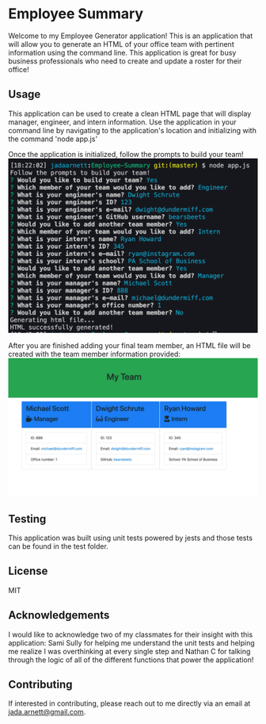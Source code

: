 # Employee Summary
Welcome to my Employee Generator application! This is an application that will allow you to generate an HTML of your office team with pertinent information using the command line. This application is great for busy business professionals who need to create and update a roster for their office! 

## Usage 
This application can be used to create a clean HTML page that will display manager, engineer, and intern information. Use the application in your command line by navigating to the application's location and initializing with the command 'node app.js'

Once the application is initialized, follow the prompts to build your team! 
![alt text](./assets/images/appinterface.png "Application Interface")

After you are finished adding your final team member, an HTML file will be created with the team member information provided:
![alt text](./assets/images/teamhomepage.png "Generated HTML Page")


## Testing 
This application was built using unit tests powered by jests and those tests can be found in the test folder. 


## License 
MIT 

## Acknowledgements 
I would like to acknowledge two of my classmates for their insight with this application: Sami Sully for helping me understand the unit tests and helping me realize I was overthinking at every single step and Nathan C for talking through the logic of all of the different functions that power the application! 

## Contributing
If interested in contributing, please reach out to me directly via an email at jada.arnett@gmail.com. 

